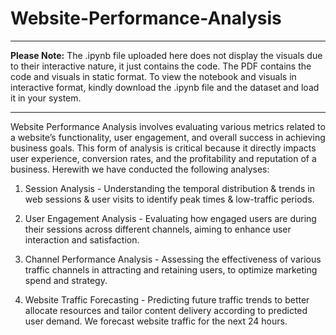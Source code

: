 # Website-Performance-Analysis

--------------------------------------------------------------------------------------------------------------------------------------------------------------------------------
**Please Note:** The .ipynb file uploaded here does not display the visuals due to their interactive nature, it just contains the code. 
The PDF contains the code and visuals in static format. To view the notebook and visuals in interactive format, kindly download the .ipynb file and the dataset and load it in your system. 

---------------------------------------------------------------------------------------------------------------------------------------------------------------------------------
Website Performance Analysis involves evaluating various metrics related to a website’s functionality, user engagement, and overall success in achieving business goals. This form of analysis is critical because it directly impacts user experience, conversion rates, and the profitability and reputation of a business. Herewith we have conducted the following analyses:

1. Session Analysis - Understanding the temporal distribution & trends in web sessions & user visits to identify peak times & low-traffic periods.

2. User Engagement Analysis - Evaluating how engaged users are during their sessions across different channels, aiming to enhance user interaction and satisfaction.

3. Channel Performance Analysis - Assessing the effectiveness of various traffic channels in attracting and retaining users, to optimize marketing spend and strategy.

4. Website Traffic Forecasting - Predicting future traffic trends to better allocate resources and tailor content delivery according to predicted user demand. We forecast website traffic for the next 24 hours.
